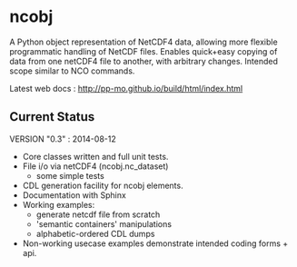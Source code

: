 ncobj
=====

A Python object representation of NetCDF4 data, allowing more flexible
programmatic handling of NetCDF files.
Enables quick+easy copying of data from one netCDF4 file to another, with
arbitrary changes.  Intended scope similar to NCO commands.

Latest web docs : http://pp-mo.github.io/build/html/index.html

Current Status
--------------
VERSION "0.3" : 2014-08-12
 * Core classes written and full unit tests.
 * File i/o via netCDF4 (ncobj.nc_dataset)
   * some simple tests
 * CDL generation facility for ncobj elements.
 * Documentation with Sphinx
 * Working examples:
   * generate netcdf file from scratch
   * 'semantic containers' manipulations
   * alphabetic-ordered CDL dumps
 * Non-working usecase examples demonstrate intended coding forms + api.

